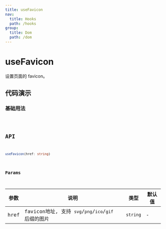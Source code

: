 ```yaml
---
title: useFavicon
nav:
  title: Hooks
  path: /hooks
group:
  title: Dom
  path: /dom
---
```


# useFavicon

设置页面的 favicon。

## 代码演示

### 基础用法

<code src="./demo/demo1.tsx" />

## API

```typescript
useFavicon(href: string)
```

### Params

| 参数 | 说明                                                 | 类型     | 默认值 |
|------|------------------------------------------------------|----------|--------|
| href | favicon地址, 支持 `svg`/`png`/`ico`/`gif` 后缀的图片 | `string` | -      |

